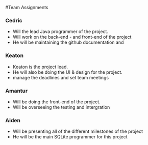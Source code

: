 #Team Assignments

### Cedric 
- Will the lead Java programmer of the project.
- Will work on the back-end - and front-end of the project 
- He will be maintaining the github documentation and

### Keaton
- Keaton is the project lead.
- He will also be doing the UI & design for the project.
- manage the deadlines and set team meetings 


### Amantur
- Will be doing the front-end of the project.
- Will be overseeing the testing and intergration 


### Aiden
- Will be presenting all of the different milestones of the project 
- He will be the main SQLite programmer for this project  


